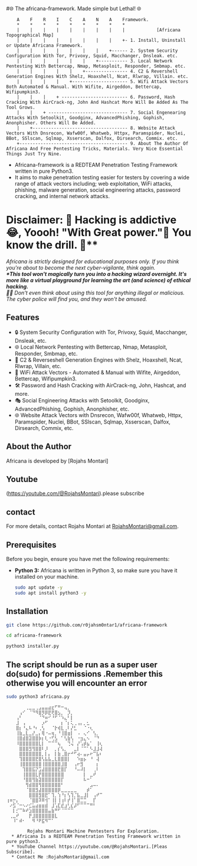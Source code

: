 #🌐 The africana-framework. Made simple but Lethal! 🌐

        A    F    R    I    C    A    N    A    Framework.
        *    *    *    *    *    *    *    *    *
        |    |    |    |    |    |    |    |    |            [Africana Topographical Map]
        |    |    |    |    |    |    |    |    +- 1. Install, Uninstall or Update Africana Framework.
        |    |    |    |    |    |    |    +------ 2. System Security Configuration With Tor, Privoxy, Squid, Macchanger, Dnsleak. etc.
        |    |    |    |    |    |    +----------- 3. Local Network Pentesting With Bettercap, Nmap, Metasploit, Responder, Smbmap. etc.
        |    |    |    |    |    +---------------- 4. C2 & Revershell Generation Engines With Shelz, Hoaxshell, Ncat, Rlwrap, Villain. etc.
        |    |    |    |    +--------------------- 5. Wifi Attack Vectors Both Automated & Manual. With Wifite, Airgeddon, Bettercap, Wifipumpkin3.
        |    |    |    + ------------------------- 6. Password, Hash Cracking With AirCrack-ng, John And Hashcat More Will Be Added As The Tool Grows.
        |    |    + ------------------------------ 7. Social Engenearing Attacks With Setoolkit, Goodginx, AdvancedPhishing, Gophish, Anonphisher. Others Will Be Added.
        |    +------------------------------------ 8. Website Attack Vectors With Dnsrecon, Wafw00f, Whatweb, Httpx, Paramspider, Nuclei, BBot, SSlscan, Sqlmap, Xsserscan, Dalfox, Dirsearch, Commix. etc.
        +----------------------------------------- 9. About The Author Of Africana And Free Pentesting Tricks, Materials. Very Nice Essential Things Just Try Nine.

* Africana-framework is a REDTEAM Penetration Testing Framework written in pure Python3. 
* It aims to make penetration testing easier for testers by covering a wide range of attack vectors including;
 web exploitation, WiFi attacks, phishing, malware generation, social engineering attacks, password cracking, and internal network attacks.

# Disclaimer: 🚧 Hacking is addictive 😂, Yoooh! "With Great power."👀 You know the drill. 🚧**

*Africana is strictly designed for educational purposes only. If you think you're about to become the next cyber-vigilante, think again.**<br>
*This tool won't magically turn you into a hacking wizard overnight. It's more like a virtual playground for learning the art (and science) of ethical hacking.**<br>
*🙅‍♂️ Don't even think about using this tool for anything illegal or malicious. The cyber police will find you, and they won't be amused.**

## Features
- 🔒 System Security Configuration with Tor, Privoxy, Squid, Macchanger, Dnsleak, etc.
- 🌐 Local Network Pentesting with Bettercap, Nmap, Metasploit, Responder, Smbmap, etc.
- 🚀 C2 & Reverseshell Generation Engines with Shelz, Hoaxshell, Ncat, Rlwrap, Villain, etc.
- 📡 WiFi Attack Vectors - Automated & Manual with Wifite, Airgeddon, Bettercap, Wifipumpkin3.
- 🛠 Password and Hash Cracking with AirCrack-ng, John, Hashcat, and more.
- 🎭 Social Engineering Attacks with Setoolkit, Goodginx, AdvancedPhishing, Gophish, Anonphisher, etc.
- 🌐 Website Attack Vectors with Dnsrecon, Wafw00f, Whatweb, Httpx, Paramspider, Nuclei, BBot, SSlscan, Sqlmap, Xsserscan, Dalfox, Dirsearch, Commix, etc.

## About the Author
Africana is developed by [Rojahs Montari]
## Youtube
(https://youtube.com/@RojahsMontari).please subscribe
## contact
For more details, contact Rojahs Montari at RojahsMontari@gmail.com.

## Prerequisites
Before you begin, ensure you have met the following requirements:
- **Python 3:** Africana is written in Python 3, so make sure you have it installed on your machine.

  ```bash
  sudo apt update -y
  sudo apt install python3 -y
  ```
## Installation

```bash
git clone https://github.com/r0jahsm0ntar1/africana-framework
```
```bash
cd africana-framework
```
```bash
python3 installer.py
```
## The script should be run as a super user do(sudo) for permissions .Remember this otherwise you will encounter an error
```bash
sudo python3 africana.py
```

    ⠀⠀⠀⠀⠀⠀⢀⣀⣀⢀⣠⣤⣤⣴⣖⠋⠛⠒⢤⡀⠀⠀⠀⠀⠀⠀⠀⠀⠀⠀
    ⠀⠀⠀⠀⢠⠊⠀⠈⠙⠻⣿⡻⡿⣟⢟⣿⣢⡀⠀⡹⡀⠀⠀⠀⠀⠀⠀⠀⠀⠀
    ⠀⠀⠀⢠⠃⠀⠀⠀⠀⠀⠈⠙⠶⠊⠘⠋⠈⠱⣄⠃⡇⠀⠀⠀⠀⠀⠀⠀⠀⠀
    ⠀⠀⠀⣸⠀⢠⠀⠀⠀⠀⠀⡰⠋⠀⠀⠀⠀⡆⠈⡆⢅⢀⢠⡄⡀⣂⠀⠀⠀⠀
    ⠀⠀⠀⣿⡆⠘⣄⠧⠘⠆⢀⢣⠀⠀⠈⡗⢾⣇⢀⠇⡜⣃⠀⠀⠈⠐⢆⠀⠀⠀
    ⠀⠀⠀⢸⣷⣀⣇⣀⡜⣀⡄⢿⠐⠤⢶⡀⠘⢸⣿⣶⡇⠀⠠⠀⢄⠊⠀⢣⡀⠀
    ⠀⠀⠀⢸⣿⣾⣿⣽⣿⣿⡷⡆⢇⠐⢋⣣⠀⠁⢣⣷⢣⠀⠐⣲⣄⠢⠀⠈⠙⠀
    ⠀⠀⠀⠸⣿⣿⣿⣿⣿⣿⣇⡇⠀⠉⠉⠉⢦⠀⠀⢙⢬⠀⡜⢡⡾⣦⠁⠀⢸⢆
    ⠀⠀⠀⠀⣿⣿⣿⣻⢻⣿⣿⠇⡸⠀⠀⡀⡎⢣⡀⠀⠀⣀⡇⠈⠉⠁⠣⣸⣸⢼
    ⠀⠀⠀⠀⣿⣿⣿⣿⣿⣿⣿⡀⡇⡄⠀⡇⣷⢀⣿⡖⠚⠋⢴⠄⣤⡤⠖⠉⣧⠆
    ⠀⠀⠀⠀⢹⣿⣿⣿⣿⣟⣿⢣⣧⣧⣀⣇⣿⣿⣿⡇⠀⠀⠱⣶⡦⠀⠘⠀⢼⠀
    ⠀⠀⠀⠀⢸⣿⣿⣿⣿⣿⣿⢸⣿⣿⣿⣿⣿⣸⣿⠀⠀⢠⠖⣻⠀⠀⠀⠀⡆⠀
    ⠀⠀⠀⠀⠀⢹⣿⣿⣯⡝⣩⣼⣿⣿⣿⣿⣟⣿⡏⠀⠀⠘⠤⠼⡇⠀⠀⢀⠇⠀
    ⠀⠀⠀⠀⠀⢸⣿⣿⣿⣇⡟⣿⣿⣿⣿⣿⣿⣿⠀⠀⠀⠀⠀⠀⡇⠀⣀⠞⠀⠀
    ⠀⠀⠀⠀⠀⠘⣿⣿⢻⣷⣽⣿⣿⣿⣿⣿⣿⡏⠀⠀⠀⠀⠀⠀⠧⠒⠁⠀⠀⠀
    ⠀⠀⠀⠀⠀⠀⢻⣾⣿⣿⢻⣿⣿⣿⣿⣿⣿⠃⠀⠀⠀⠀⠀⠀⠀⠀⣠⠤⠄⠀
    ⠀⠀⠀⠀⠀⠀⠈⣿⣿⣻⣼⣿⣿⣿⣿⣿⡿⣀⣀⣀⣀⣀⠀⠀⠀⡾⠁⠀⠀⠀
    ⠀⠀⠀⠀⠀⠀⠀⣿⣿⣿⣻⣿⣟⠁⢹⡀⢱⠘⡆⢣⢹⡈⣧⣀⣸⡇⠀⢠⠞⠉
    ⢰⠶⡒⡄⠀⠀⠀⠈⣿⣿⠽⠿⢺⠁⢸⡇⢸⢰⠇⡞⢸⠁⣿⣉⣉⠀⠀⡏⠀⠀
    ⠀⠔⣫⠈⠒⠢⠔⣊⣥⣴⣶⣶⣾⠀⣸⢡⣏⣞⣰⢃⣎⡼⠋⠉⠉⠉⠛⠃⠀⠀
    ⠀⠀⡇⡊⠉⠷⠞⣱⣿⣿⣿⣿⣿⣤⣷⠛⠋⠈⠉⠉⠉⠀⠀⠀⠀⠀⠀⠀⠀⠀
    ⠀⢀⣀⠞⠀⠀⠀⡟⣸⣿⣿⣿⣿⣿⣿⣇⠀⠀⠀⠀⠀⠀⠀⠀⠀⠀⠀⠀⠀⠀
    ⠀⠀⠸⠁⠾⠂⠀⠀⠻⠘⠟⣯⠻⠉⠁

            Rojahs Montari Machine Pentesters For Exploration.
      * Africana Is a REDTEAM Penetration Testing Framework written in pure python3.
      * YouTube Channel https://youtube.com/@RojahsMontari.[Pleas Subscribe].
      * Contact Me :RojahsMontari@gmail.com


